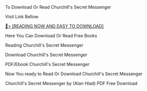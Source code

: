 To Download Or Read Churchill's Secret Messenger

Visit Link Bellow

<a href="https://uk.ebookarea.xyz/?book=1496728416">📖&gt; [READING NOW AND EASY TO DOWNLOAD]</a>

Here You Can Download Or Read Free Books

Reading Churchill's Secret Messenger

Download Churchill's Secret Messenger

PDF/Ebook Churchill's Secret Messenger

Now You ready to Read Or Download Churchill's Secret Messenger

Churchill's Secret Messenger by (Alan Hlad) PDF Free Download
